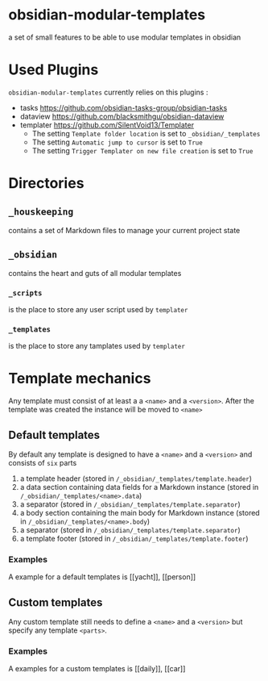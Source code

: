 # obsidian-modular-templates
a set of small features to be able to use modular templates in obsidian


# Used Plugins

`obsidian-modular-templates` currently relies on this plugins : 

- tasks https://github.com/obsidian-tasks-group/obsidian-tasks
- dataview https://github.com/blacksmithgu/obsidian-dataview
- templater https://github.com/SilentVoid13/Templater
	- The setting `Template folder location` is set to `_obsidian/_templates`
	- The setting `Automatic jump to cursor` is set to `True`
	- The setting `Trigger Templater on new file creation` is set to `True`


# Directories

## `_houskeeping`
contains a set of Markdown files to manage your current project state

## `_obsidian`
contains the heart and guts of all modular templates

### `_scripts`
is the place to store any user script used by `templater`

### `_templates`
is the place to store any tamplates used by `templater`


# Template mechanics

Any template must consist of at least a a `<name>` and a `<version>`.
After the template was created the instance will be moved to `<name>`

## Default templates
By default any template is designed to have a `<name>` and a `<version>` and consists of `six` parts

1. a template header (stored in `/_obsidian/_templates/template.header`)
2. a data section containing data fields for a Markdown instance (stored in `/_obsidian/_templates/<name>.data`)
3. a separator (stored in `/_obsidian/_templates/template.separator`)
4. a body section containing the main body for Markdown instance (stored in `/_obsidian/_templates/<name>.body`)
5. a separator (stored in `/_obsidian/_templates/template.separator`)
6. a template footer (stored in `/_obsidian/_templates/template.footer`)

### Examples

A example for a default templates is [[yacht]], [[person]]

## Custom templates

Any custom template still needs to define a `<name>` and a `<version>` but specify any template `<parts>`.

### Examples

A examples for a custom templates is [[daily]], [[car]]
